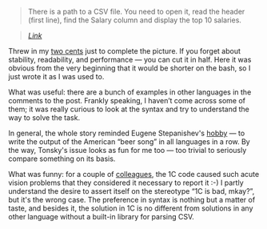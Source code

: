 ﻿> There is a path to a CSV file. You need to open it, read the header (first line), find the Salary column and display the top 10 salaries.

> *[Link](https://t.me/nikitonsky_chat/26402)*

Threw in my [two cents](https://gist.github.com/tonsky/881d5d8c4fbed818fe2905a7591a91e0#file-vkostyanetsky-1c) just to complete the picture. If you forget about stability, readability, and performance — you can cut it in half. Here it was obvious from the very beginning that it would be shorter on the bash, so I just wrote it as I was used to.

What was useful: there are a bunch of examples in other languages ​​in the comments to the post. Frankly speaking, I haven’t come across some of them; it was really curious to look at the syntax and try to understand the way to solve the task.

In general, the whole story reminded Eugene Stepanishev's [hobby](https://bolknote.ru/tags/beer99/) — to write the output of the American “beer song” in all languages ​​in a row. By the way, Tonsky's issue looks as fun for me too — too trivial to seriously compare something on its basis.

What was funny: for a couple of [colleagues](https://t.me/nikitonsky_pub/201?comment=26703), the 1C code caused such acute vision problems that they considered it necessary to report it :-) I partly understand the desire to assert itself on the stereotype “1C is bad, mkay?”, but it's the wrong case. The preference in syntax is nothing but a matter of taste, and besides it, the solution in 1C is no different from solutions in any other language without a built-in library for parsing CSV.